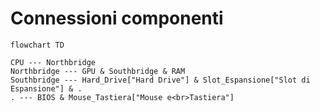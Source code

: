 # Connessioni componenti

```mermaid
flowchart TD

CPU --- Northbridge
Northbridge --- GPU & Southbridge & RAM
Southbridge --- Hard_Drive["Hard Drive"] & Slot_Espansione["Slot di Espansione"] & .
. --- BIOS & Mouse_Tastiera["Mouse e<br>Tastiera"]
```
